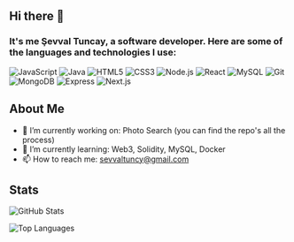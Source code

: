 ## Hi there 👋
### It's me Şevval Tuncay, a software developer. Here are some of the languages and technologies I use:
![JavaScript](https://img.shields.io/badge/-F7DF1E?style=flat&logo=javascript&logoColor=black)
![Java](https://img.shields.io/badge/-007396?style=flat&logo=java&logoColor=white)
![HTML5](https://img.shields.io/badge/-E34F26?style=flat&logo=html5&logoColor=white)
![CSS3](https://img.shields.io/badge/-1572B6?style=flat&logo=css3&logoColor=white)
![Node.js](https://img.shields.io/badge/-339933?style=flat&logo=node.js&logoColor=white)
![React](https://img.shields.io/badge/-61DAFB?style=flat&logo=react&logoColor=black)
![MySQL](https://img.shields.io/badge/-4479A1?style=flat&logo=mysql&logoColor=white)
![Git](https://img.shields.io/badge/-F05032?style=flat&logo=git&logoColor=white)
![MongoDB](https://img.shields.io/badge/-47A248?style=flat&logo=mongodb&logoColor=white)
![Express](https://img.shields.io/badge/-000000?style=flat&logo=express&logoColor=white)
![Next.js](https://img.shields.io/badge/-000000?style=flat&logo=next.js&logoColor=white)



## About Me

- 🔭 I’m currently working on: Photo Search (you can find the repo's all the process)
- 🌱 I’m currently learning: Web3, Solidity, MySQL, Docker
- 📫 How to reach me: sevvaltuncy@gmail.com

## Stats

![GitHub Stats](https://github-readme-stats.vercel.app/api?username=sevvaltuncay&show_icons=true&theme=radical)

![Top Languages](https://github-readme-stats.vercel.app/api/top-langs/?username=sevvaltuncay&layout=compact&theme=radical)


